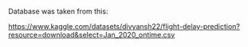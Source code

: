 Database was taken from this:

https://www.kaggle.com/datasets/divyansh22/flight-delay-prediction?resource=download&select=Jan_2020_ontime.csv
